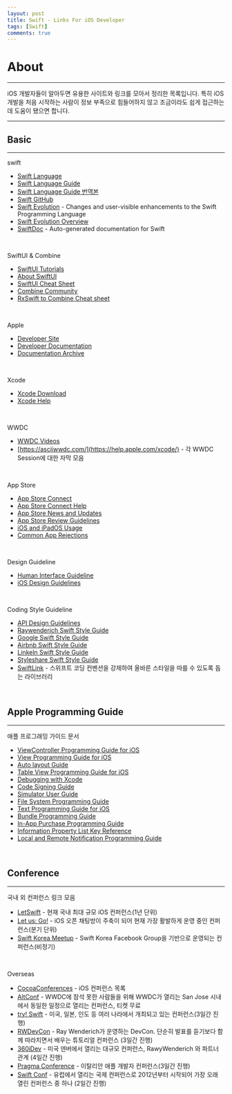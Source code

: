 ```yaml
---
layout: post
title: Swift - Links For iOS Developer
tags: [Swift]
comments: true
---
```




# About
---

iOS 개발자들이 알아두면 유용한 사이트와 링크를 모아서 정리한 목록입니다. 특히 iOS개발을 처음 시작하는 사람이 정보 부족으로 힘들어하지 않고 조금이라도 쉽게 접근하는데 도움이 됐으면 합니다.

---


## Basic

---

swift

 - [Swift Language](https://swift.org/)
 - [Swift Language Guide](https://docs.swift.org/swift-book/LanguageGuide/TheBasics.html)
 - [Swift Language Guide 번역본](https://jusung.gitbook.io/the-swift-language-guide/)
 - [Swift GitHub](https://github.com/apple/swift)
 - [Swift Evolution](https://github.com/apple/swift-evolution) - Changes and user-visible enhancements to the Swift Programming Language
 - [Swift Evolution Overview](https://apple.github.io/swift-evolution/#)
 - [SwiftDoc](https://swiftdoc.org/) -  Auto-generated documentation for Swift
<br>

 SwiftUI & Combine

 - [SwiftUI Tutorials](https://developer.apple.com/tutorials/swiftui/tutorials)
 - [About SwiftUI](https://github.com/Juanpe/About-SwiftUI)
 - [SwiftUI Cheat Sheet](https://github.com/SimpleBoilerplates/SwiftUI-Cheat-Sheet)
 - [Combine Community](https://github.com/CombineCommunity)
 - [RxSwift to Combine Cheat sheet](https://github.com/CombineCommunity/rxswift-to-combine-cheatsheet)
<br>

 Apple

 - [Developer Site](https://developer.apple.com/develop/)
 - [Developer Documentation](https://developer.apple.com/documentation/)
 - [Documentation Archive](https://developer.apple.com/library/archive/navigation/)
 <br>

 Xcode

  - [Xcode Download](https://idmsa.apple.com/IDMSWebAuth/signin?appIdKey=891bd3417a7776362562d2197f89480a8547b108fd934911bcbea0110d07f757&path=%2Fdownload%2F&rv=1)
  - [Xcode Help](https://help.apple.com/xcode/)
<br>

WWDC

 - [WWDC Videos](https://developer.apple.com/videos/)
 - [https://asciiwwdc.com/](https://help.apple.com/xcode/) -  각 WWDC Session에 대한 자막 모음
 <br>

 App Store

- [App Store Connect](https://appstoreconnect.apple.com/login)
- [App Store Connect Help](https://help.apple.com/xcode/)
- [App Store News and Updates](https://developer.apple.com/news/)
- [App Store Review Guidelines](https://developer.apple.com/app-store/review/guidelines/)
- [iOS and iPadOS Usage ](https://developer.apple.com/support/app-store/)
- [Common App Rejections](https://help.apple.com/xcode/)
<br>

Design Guideline

- [Human Interface Guideline](https://developer.apple.com/design/human-interface-guidelines/ios/overview/themes/)
- [iOS Design Guidelines](https://ivomynttinen.com/blog/ios-design-guidelines)
<br>

Coding Style Guideline

- [API Design Guidelines](https://swift.org/documentation/api-design-guidelines/)
- [Raywenderich Swift Style Guide](https://github.com/raywenderlich/swift-style-guide)
- [Google Swift Style Guide](https://google.github.io/swift/)
- [Airbnb Swift Style Guide](https://github.com/airbnb/swift)
- [Linkeln Swift Style Guide](https://github.com/linkedin/swift-style-guide)
- [Styleshare Swift Style Guide](https://github.com/StyleShare/swift-style-guide)
- [SwiftLink](https://github.com/realm/SwiftLint) - 스위프트 코딩 컨벤션을 강제하여 올바른 스타일을 따를 수 있도록 돕는 라이브러리


<br>


## Apple Programming Guide
---

애플 프로그래밍 가이드 문서

- [ViewController Programming Guide for iOS](https://developer.apple.com/library/archive/featuredarticles/ViewControllerPGforiPhoneOS/)
- [View Programming Guide for iOS](https://developer.apple.com/library/archive/documentation/WindowsViews/Conceptual/ViewPG_iPhoneOS/Introduction/Introduction.html)
- [Auto layout Guide](https://developer.apple.com/library/archive/documentation/UserExperience/Conceptual/AutolayoutPG/)
- [Table View Programming Guide for iOS](https://developer.apple.com/documentation/uikit/views_and_controls/table_views)
- [Debugging with Xcode](https://developer.apple.com/library/archive/documentation/DeveloperTools/Conceptual/debugging_with_xcode/chapters/about_debugging_w_xcode.html)
- [Code Signing Guide](https://developer.apple.com/library/archive/documentation/Security/Conceptual/CodeSigningGuide/Introduction/Introduction.html)
- [Simulator User Guide](https://help.apple.com/simulator/mac/current/#/)
- [File System Programming Guide](https://developer.apple.com/library/archive/documentation/FileManagement/Conceptual/FileSystemProgrammingGuide/Introduction/Introduction.html#//apple_ref/doc/uid/TP40010672-CH1-SW1)
- [Text Programming Guide for iOS](https://developer.apple.com/library/archive/documentation/StringsTextFonts/Conceptual/TextAndWebiPhoneOS/Introduction/Introduction.html)
- [Bundle Programming Guide](https://developer.apple.com/library/archive/documentation/CoreFoundation/Conceptual/CFBundles/Introduction/Introduction.html)
- [In-App Purchase Programming Guide](https://developer.apple.com/documentation/storekit/in-app_purchase)
- [Information Property List Key Reference](https://developer.apple.com/library/archive/documentation/General/Reference/InfoPlistKeyReference/Introduction/Introduction.html)
- [Local and Remote Notification Programming Guide](https://developer.apple.com/library/archive/documentation/NetworkingInternet/Conceptual/RemoteNotificationsPG/index.html)

<br>


## Conference
---

국내 외 컨퍼런스 링크 모음

- [LetSwift](http://letswift.kr/2019/) - 현재 국내 최대 규모 iOS 컨퍼런스(1년 단위)
- [Let us: Go!](https://github.com/iOSDevKor?tab=repositories) - iOS 오픈 채팅방이 주축이 되어 현재 가장 활발하게 운영 중인 컨퍼런스(분기 단위)
- [Swift Korea Meetup](https://swiftkorea.github.io/meetup/2) - Swift Korea Facebook Group을 기반으로 운영되는 컨퍼런스(비정기)
<br>

Overseas

- [CocoaConferences](https://github.com/Lascorbe/CocoaConferences) - iOS 컨퍼런스 목록
- [AltConf](http://altconf.com/) - WWDC에 참석 못한 사람들을 위해 WWDC가 열리는 San Jose 시내에서 동일한 일정으로 열리는 컨퍼런스, 티켓 무료
- [try! Swift](https://www.tryswift.co/) - 미국, 일본, 인도 등 여러 나라에서 개최되고 있는 컨퍼런스(3일간 진행)
- [RWDevCon](https://www.rwdevcon.com/) -  Ray Wenderich가 운영하는 DevCon. 단순히 발표를 듣기보다 함께 따라치면서 배우는 튜토리얼 컨퍼런스 (3일간 진행)
- [360iDev](https://360idev.com/) - 미국 덴버에서 열리는 대규모 컨퍼런스, RawyWenderich 와 파트너 관계 (4일간 진행)
- [Pragma Conference](https://pragmaconference.com/) - 이탈리안 애플 개발자 컨퍼런스(3일간 진행)
- [Swift Conf](https://swiftconf.com/) - 유럽에서 열리는 국제 컨퍼런스로 2012년부터 시작되어 가장 오래 열린 컨퍼런스 중 하나 (2일간 진행)


























